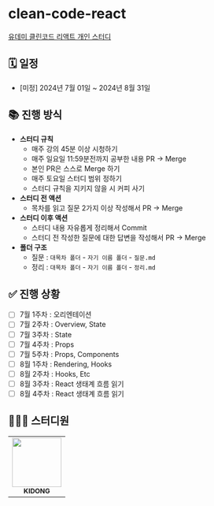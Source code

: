 # clean-code-react

[유데미 클린코드 리액트 개인 스터디](https://www.udemy.com/course/clean-code-react/?couponCode=KEEPLEARNING)

## 🗓️ 일정

- [미정] 2024년 7월 01일 ~ 2024년 8월 31일

## 📚 진행 방식

- **스터디 규칙**
  - 매주 강의 45분 이상 시청하기
  - 매주 일요일 11:59분전까지 공부한 내용 PR -> Merge
  - 본인 PR은 스스로 Merge 하기
  - 매주 토요일 스터디 범위 정하기
  - 스터디 규칙을 지키지 않을 시 커피 사기
- **스터디 전 액션**
  - 목차를 읽고 질문 2가지 이상 작성해서 PR -> Merge
- **스터디 이후 액션**
  - 스터디 내용 자유롭게 정리해서 Commit
  - 스터디 전 작성한 질문에 대한 답변을 작성해서 PR -> Merge
- **폴더 구조**
  - 질문 : `대목차 폴더` - `자기 이름 폴더` - `질문.md`
  - 정리 : `대목차 폴더` - `자기 이름 폴더` - `정리.md`

## ✅ 진행 상황

- [ ] 7월 1주차 : 오리엔테이션
- [ ] 7월 2주차 : Overview, State
- [ ] 7월 3주차 : State
- [ ] 7월 4주차 : Props
- [ ] 7월 5주차 : Props, Components
- [ ] 8월 1주차 : Rendering, Hooks
- [ ] 8월 2주차 : Hooks, Etc
- [ ] 8월 3주차 : React 생태계 흐름 읽기
- [ ] 8월 4주차 : React 생태계 흐름 읽기

## 👩🏻‍💻 스터디원

<table>
  <tr>
     <td align="center"><a href="https://github.com/Kidongg"><img src="https://firebasestorage.googleapis.com/v0/b/blog-a27f7.appspot.com/o/images%2Fprofile.png?alt=media&token=bf90b865-68b3-41e0-8047-03d837c6b2d9" width="100px;" alt=""/><br /><sub><b>KIDONG</b></sub></a><br /></td>
</tr>
</table>
